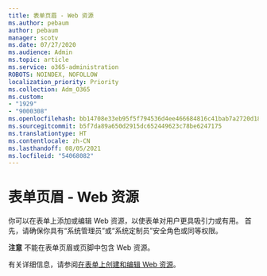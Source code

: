 ```yaml
---
title: 表单页眉 - Web 资源
ms.author: pebaum
author: pebaum
manager: scotv
ms.date: 07/27/2020
ms.audience: Admin
ms.topic: article
ms.service: o365-administration
ROBOTS: NOINDEX, NOFOLLOW
localization_priority: Priority
ms.collection: Adm_O365
ms.custom:
- "1929"
- "9000308"
ms.openlocfilehash: bb14708e33eb95f5f794536d4ee466684816c41bab7a2720d18c298a08e1b261
ms.sourcegitcommit: b5f7da89a650d2915dc652449623c78be6247175
ms.translationtype: HT
ms.contentlocale: zh-CN
ms.lasthandoff: 08/05/2021
ms.locfileid: "54068082"
---
```

# <a name="form-header---web-resource"></a>表单页眉 - Web 资源

你可以在表单上添加或编辑 Web 资源，以使表单对用户更具吸引力或有用。 首先，请确保你具有“系统管理员”或“系统定制员”安全角色或同等权限。  

**注意** 不能在表单页眉或页脚中包含 Web 资源。

有关详细信息，请参阅[在表单上创建和编辑 Web 资源](https://docs.microsoft.com/dynamics365/customer-engagement/customize/create-edit-web-resources#create-and-edit-a-web-resource-on-a-form)。